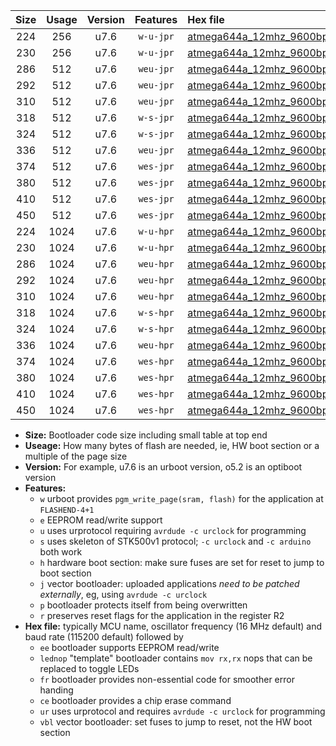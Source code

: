 |Size|Usage|Version|Features|Hex file|
|:-:|:-:|:-:|:-:|:--|
|224|256|u7.6|`w-u-jpr`|[atmega644a_12mhz_9600bps_ur_vbl.hex](https://raw.githubusercontent.com/stefanrueger/urboot/main/atmega644a_12mhz_9600bps_ur_vbl.hex)|
|230|256|u7.6|`w-u-jpr`|[atmega644a_12mhz_9600bps_lednop_ur_vbl.hex](https://raw.githubusercontent.com/stefanrueger/urboot/main/atmega644a_12mhz_9600bps_lednop_ur_vbl.hex)|
|286|512|u7.6|`weu-jpr`|[atmega644a_12mhz_9600bps_ee_ur_vbl.hex](https://raw.githubusercontent.com/stefanrueger/urboot/main/atmega644a_12mhz_9600bps_ee_ur_vbl.hex)|
|292|512|u7.6|`weu-jpr`|[atmega644a_12mhz_9600bps_ee_lednop_ur_vbl.hex](https://raw.githubusercontent.com/stefanrueger/urboot/main/atmega644a_12mhz_9600bps_ee_lednop_ur_vbl.hex)|
|310|512|u7.6|`weu-jpr`|[atmega644a_12mhz_9600bps_ee_lednop_fr_ur_vbl.hex](https://raw.githubusercontent.com/stefanrueger/urboot/main/atmega644a_12mhz_9600bps_ee_lednop_fr_ur_vbl.hex)|
|318|512|u7.6|`w-s-jpr`|[atmega644a_12mhz_9600bps_vbl.hex](https://raw.githubusercontent.com/stefanrueger/urboot/main/atmega644a_12mhz_9600bps_vbl.hex)|
|324|512|u7.6|`w-s-jpr`|[atmega644a_12mhz_9600bps_lednop_vbl.hex](https://raw.githubusercontent.com/stefanrueger/urboot/main/atmega644a_12mhz_9600bps_lednop_vbl.hex)|
|336|512|u7.6|`weu-jpr`|[atmega644a_12mhz_9600bps_ee_lednop_fr_ce_ur_vbl.hex](https://raw.githubusercontent.com/stefanrueger/urboot/main/atmega644a_12mhz_9600bps_ee_lednop_fr_ce_ur_vbl.hex)|
|374|512|u7.6|`wes-jpr`|[atmega644a_12mhz_9600bps_ee_vbl.hex](https://raw.githubusercontent.com/stefanrueger/urboot/main/atmega644a_12mhz_9600bps_ee_vbl.hex)|
|380|512|u7.6|`wes-jpr`|[atmega644a_12mhz_9600bps_ee_lednop_vbl.hex](https://raw.githubusercontent.com/stefanrueger/urboot/main/atmega644a_12mhz_9600bps_ee_lednop_vbl.hex)|
|410|512|u7.6|`wes-jpr`|[atmega644a_12mhz_9600bps_ee_lednop_fr_vbl.hex](https://raw.githubusercontent.com/stefanrueger/urboot/main/atmega644a_12mhz_9600bps_ee_lednop_fr_vbl.hex)|
|450|512|u7.6|`wes-jpr`|[atmega644a_12mhz_9600bps_ee_lednop_fr_ce_vbl.hex](https://raw.githubusercontent.com/stefanrueger/urboot/main/atmega644a_12mhz_9600bps_ee_lednop_fr_ce_vbl.hex)|
|224|1024|u7.6|`w-u-hpr`|[atmega644a_12mhz_9600bps_ur.hex](https://raw.githubusercontent.com/stefanrueger/urboot/main/atmega644a_12mhz_9600bps_ur.hex)|
|230|1024|u7.6|`w-u-hpr`|[atmega644a_12mhz_9600bps_lednop_ur.hex](https://raw.githubusercontent.com/stefanrueger/urboot/main/atmega644a_12mhz_9600bps_lednop_ur.hex)|
|286|1024|u7.6|`weu-hpr`|[atmega644a_12mhz_9600bps_ee_ur.hex](https://raw.githubusercontent.com/stefanrueger/urboot/main/atmega644a_12mhz_9600bps_ee_ur.hex)|
|292|1024|u7.6|`weu-hpr`|[atmega644a_12mhz_9600bps_ee_lednop_ur.hex](https://raw.githubusercontent.com/stefanrueger/urboot/main/atmega644a_12mhz_9600bps_ee_lednop_ur.hex)|
|310|1024|u7.6|`weu-hpr`|[atmega644a_12mhz_9600bps_ee_lednop_fr_ur.hex](https://raw.githubusercontent.com/stefanrueger/urboot/main/atmega644a_12mhz_9600bps_ee_lednop_fr_ur.hex)|
|318|1024|u7.6|`w-s-hpr`|[atmega644a_12mhz_9600bps.hex](https://raw.githubusercontent.com/stefanrueger/urboot/main/atmega644a_12mhz_9600bps.hex)|
|324|1024|u7.6|`w-s-hpr`|[atmega644a_12mhz_9600bps_lednop.hex](https://raw.githubusercontent.com/stefanrueger/urboot/main/atmega644a_12mhz_9600bps_lednop.hex)|
|336|1024|u7.6|`weu-hpr`|[atmega644a_12mhz_9600bps_ee_lednop_fr_ce_ur.hex](https://raw.githubusercontent.com/stefanrueger/urboot/main/atmega644a_12mhz_9600bps_ee_lednop_fr_ce_ur.hex)|
|374|1024|u7.6|`wes-hpr`|[atmega644a_12mhz_9600bps_ee.hex](https://raw.githubusercontent.com/stefanrueger/urboot/main/atmega644a_12mhz_9600bps_ee.hex)|
|380|1024|u7.6|`wes-hpr`|[atmega644a_12mhz_9600bps_ee_lednop.hex](https://raw.githubusercontent.com/stefanrueger/urboot/main/atmega644a_12mhz_9600bps_ee_lednop.hex)|
|410|1024|u7.6|`wes-hpr`|[atmega644a_12mhz_9600bps_ee_lednop_fr.hex](https://raw.githubusercontent.com/stefanrueger/urboot/main/atmega644a_12mhz_9600bps_ee_lednop_fr.hex)|
|450|1024|u7.6|`wes-hpr`|[atmega644a_12mhz_9600bps_ee_lednop_fr_ce.hex](https://raw.githubusercontent.com/stefanrueger/urboot/main/atmega644a_12mhz_9600bps_ee_lednop_fr_ce.hex)|

- **Size:** Bootloader code size including small table at top end
- **Useage:** How many bytes of flash are needed, ie, HW boot section or a multiple of the page size
- **Version:** For example, u7.6 is an urboot version, o5.2 is an optiboot version
- **Features:**
  + `w` urboot provides `pgm_write_page(sram, flash)` for the application at `FLASHEND-4+1`
  + `e` EEPROM read/write support
  + `u` uses urprotocol requiring `avrdude -c urclock` for programming
  + `s` uses skeleton of STK500v1 protocol; `-c urclock` and `-c arduino` both work
  + `h` hardware boot section: make sure fuses are set for reset to jump to boot section
  + `j` vector bootloader: uploaded applications *need to be patched externally*, eg, using `avrdude -c urclock`
  + `p` bootloader protects itself from being overwritten
  + `r` preserves reset flags for the application in the register R2
- **Hex file:** typically MCU name, oscillator frequency (16 MHz default) and baud rate (115200 default) followed by
  + `ee` bootloader supports EEPROM read/write
  + `lednop` "template" bootloader contains `mov rx,rx` nops that can be replaced to toggle LEDs
  + `fr` bootloader provides non-essential code for smoother error handing
  + `ce` bootloader provides a chip erase command
  + `ur` uses urprotocol and requires `avrdude -c urclock` for programming
  + `vbl` vector bootloader: set fuses to jump to reset, not the HW boot section
